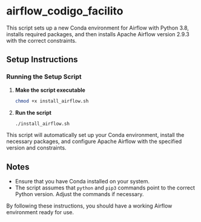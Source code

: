 # airflow_codigo_facilito


This script sets up a new Conda environment for Airflow with Python 3.8, installs required packages, and then installs Apache Airflow version 2.9.3 with the correct constraints.

## Setup Instructions

### Running the Setup Script

1. **Make the script executable**
    ```bash
    chmod +x install_airflow.sh
    ```

2. **Run the script**
    ```bash
    ./install_airflow.sh
    ```

This script will automatically set up your Conda environment, install the necessary packages, and configure Apache Airflow with the specified version and constraints.

## Notes

- Ensure that you have Conda installed on your system.
- The script assumes that `python` and `pip3` commands point to the correct Python version. Adjust the commands if necessary.

By following these instructions, you should have a working Airflow environment ready for use.
